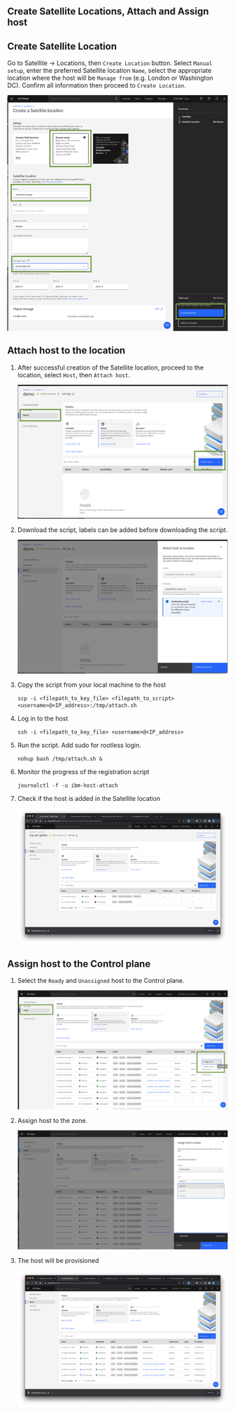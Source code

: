 ## Create Satellite Locations, Attach and Assign host

## Create Satellite Location

Go to Satellite -> Locations, then `Create Location` button.  Select `Manual setup`, enter the preferred Satellite location `Name`, select the appropriate location where the host will be `Manage from` (e.g. London or Washington DC). Confirm all information then proceed to `Create Location`. 


![Create Sat Location](images/create-sat-loc.png)

## Attach host to the location

1. After successful creation of the Satellite location, proceed to the location, select `Host`, then `Attach host`.

    ![attach host](images/attach-host.png)

2. Download the script, labels can be added before downloading the script. 

    ![download-script](images/download-script.png)

3. Copy the script from your local machine to the host

    ```
    scp -i <filepath_to_key_file> <filepath_to_script> <username>@<IP_address>:/tmp/attach.sh
    ```

4. Log in to the host

    ```
    ssh -i <filepath_to_key_file> <username>@<IP_address>
    ```

5. Run the script.  Add sudo for rootless login.

    ```
    nohup bash /tmp/attach.sh &
    ```

6. Monitor the progress of the registration script

    ```
    journalctl -f -u ibm-host-attach
    ```

7. Check if the host is added in the Satellite location

    ![host-ready](images/host-ready.png)

## Assign host to the Control plane

1. Select the `Ready` and `Unassigned` host to the Control plane. 

    ![select-host-assign](images/select-host-assign.png)

2. Assign host to the zone.

    ![assign-host](images/assign-host.png)

3. The host will be provisioned

    ![host-provision](images/host-provision.png)

